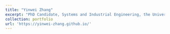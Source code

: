 ```yaml
---
title: "Yinwei Zhang"
excerpt: "PhD Candidate, Systems and Industrial Engineering, the University of Arizona"
collection: portfolio
url: 'https://yinwei-zhang.github.io/'
---
```

